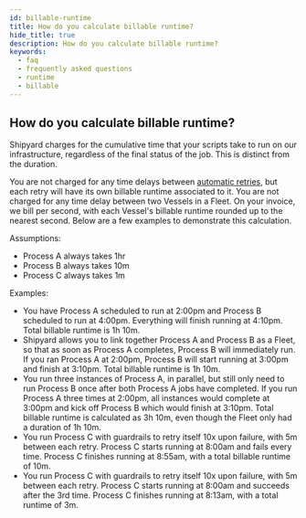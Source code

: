 ```yaml
---
id: billable-runtime
title: How do you calculate billable runtime?
hide_title: true
description: How do you calculate billable runtime?
keywords:
  - faq
  - frequently asked questions
  - runtime
  - billable
---
```



## How do you calculate billable runtime?

Shipyard charges for the cumulative time that your scripts take to run on our infrastructure, regardless of the final status of the job. This is distinct from the duration.

You are not charged for any time delays between [automatic retries](reference/guardrails.md), but each retry will have its own billable runtime associated to it. You are not charged for any time delay between two Vessels in a Fleet. On your invoice, we bill per second, with each Vessel's billable runtime rounded up to the nearest second. Below are a few examples to demonstrate this calculation.

Assumptions:
- Process A always takes 1hr
- Process B always takes 10m
- Process C always takes 1m

Examples:
- You have Process A scheduled to run at 2:00pm and Process B scheduled to run at 4:00pm. Everything will finish running at 4:10pm. Total billable runtime is 1h 10m.
- Shipyard allows you to link together Process A and Process B as a Fleet, so that as soon as Process A completes, Process B will immediately run. If you ran Process A at 2:00pm, Process B will start running at 3:00pm and finish at 3:10pm. Total billable runtime is 1h 10m.
- You run three instances of Process A, in parallel, but still only need to run Process B once after both Process A jobs have completed. If you run Process A three times at 2:00pm, all instances would complete at 3:00pm and kick off Process B which would finish at 3:10pm. Total billable runtime is calculated as 3h 10m, even though the Fleet only had a duration of 1h 10m.
- You run Process C with guardrails to retry itself 10x upon failure, with 5m between each retry. Process C starts running at 8:00am and fails every time. Process C finishes running at 8:55am, with a total billable runtime of 10m.
- You run Process C with guardrails to retry itself 10x upon failure, with 5m between each retry. Process C starts running at 8:00am and succeeds after the 3rd time. Process C finishes running at 8:13am, with a total runtime of 3m.